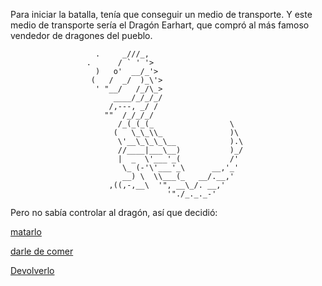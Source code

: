Para iniciar la batalla, tenía que conseguir un medio de transporte.
Y este medio de transporte sería el Dragón Earhart, que compró al más famoso
vendedor de dragones del pueblo.

                       .     _///_,
                     .      / ` ' '>
                       )   o'  __/_'>
                      (   /  _/  )_\'>
                       ' "__/   /_/\_>
                           ____/_/_/_/
                          /,---, _/ /
                         ""  /_/_/_/
                            /_(_(_(_                 \
                           (   \_\_\\_               )\
                            \'__\_\_\_\__            ).\
                            //____|___\__)           )_/
                            |  _  \'___'_(           /'
                             \_ (-'\'___'_\      __,'_'
                             __) \  \\___(_   __/.__,'
                          ,((,-,__\  '", __\_/. __,'
                                       '"./_._._-'

Pero no sabía controlar al dragón, así que decidió:

[matarlo](muerte-dragon/muerte-dragon.md)

[darle de comer](festin/festin.md)

[Devolverlo](devolverlo/devolverlo.md)
